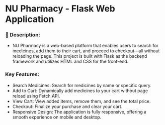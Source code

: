 # NU Pharmacy - Flask Web Application
### 📜 Description:
- NU Pharmacy is a web-based platform that enables users to search for medicines, add them to their cart, and proceed to checkout—all without reloading the page. This project is built with Flask as the backend framework and utilizes HTML and CSS for the front-end.

### Key Features:
- Search Medicines: Search for medicines by name or specific query.
- Add to Cart: Dynamically add medicines to your cart without page reload using Fetch API.
- View Cart: View added items, remove them, and see the total price.
- Checkout: Finalize your purchase and clear your cart.
- Responsive Design: The application is fully responsive, offering a smooth experience on mobile and desktop.
